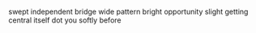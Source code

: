 swept independent bridge wide pattern bright opportunity slight getting central itself dot you softly before